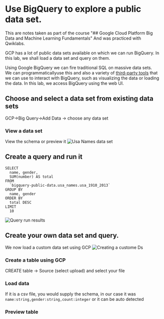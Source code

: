 # Use BigQuery to explore a public data set.
This are notes taken as part of the course "## Google Cloud Platform Big Data and Machine Learning Fundamentals" And was practiced with Qwiklabs.

GCP has a lot of public data sets available on which we can run BigQuery. In this lab, we shall  load a data set and query on them. 

Using Google BigQuery we can fire traditional SQL on massive data sets. We can programmaticallyuse this and also a variety of [third-party tools](https://cloud.google.com/bigquery/third-party-tools) that we can use to interact with BigQuery, such as visualizing the data or loading the data. In this lab, we access BigQuery using the web UI.

## Choose and select a data set from existing data sets
GCP->Big Query->Add Data -> choose any data set
### View a data set
View the  schema or preview it 
![Usa Names data set](https://i.imgur.com/ksJrZqC.png)

## Create a query and run it 
```
SELECT
  name, gender,
  SUM(number) AS total
FROM
  `bigquery-public-data.usa_names.usa_1910_2013`
GROUP BY
  name, gender
ORDER BY
  total DESC
LIMIT
  10
```
![Query run results](https://i.imgur.com/nFuFqBW.png)

## Create your own data set and query. 
We now load a custom data set using GCP
![Creating a custome Ds](https://i.imgur.com/pjiC1vv.png)

### Create a table using GCP
CREATE table -> Source (select upload) and select your file
### Load data
If it is a csv file, you would supply the schema, in our case it was
`name:string,gender:string,count:integer` or it can be auto detected
### Preview table 

<!--stackedit_data:
eyJoaXN0b3J5IjpbMTE1NTgwOTU0NiwtNjY2OTg5NTM2LC0xNj
Q2MTA3ODU3LDg1MTkyMTczMCwxOTAwNzExMjMzLC0xMDY0NzYx
MDM5XX0=
-->